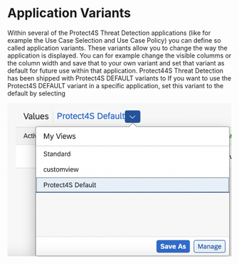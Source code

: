 # Application Variants

Within several of the Protect4S Threat Detection applications (like for example the Use Case Selection and Use Case Policy) you can define so called application variants. These variants allow you to change the way the application is displayed. You can for example change the visible columms or the column width and save that to your own variant and set that variant as default for future use within that application. Protect44S Threat Detection has been shipped with Protect4S DEFAULT variants to If you want to use the Protect4S DEFAULT variant in a specific application, set this variant to the default by selecting



![](<../../.gitbook/assets/image (28).png>)
